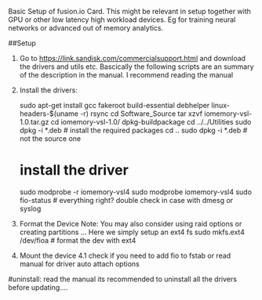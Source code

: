 Basic Setup of fusion.io Card.
This might be relevant in setup together with GPU or other low latency high workload devices. Eg for training neural networks or advanced out of memory analytics.

##Setup

1. Go to https://link.sandisk.com/commercialsupport.html and download the drivers and utils etc. Bascically the following scripts are an summary of the description in the manual. I recommend reading the manual

2. Install the drivers:


    sudo apt-get install gcc fakeroot build-essential debhelper linux-headers-$(uname -r) rsync
    cd Software_Source
    tar xzvf iomemory-vsl<version>-1.0.tar.gz
    cd iomemory-vsl<version>-1.0/
    dpkg-buildpackage
    cd ../../Utilities
    sudo dpkg -i *.deb # install the required packages
    cd ..
    sudo dpkg -i *.deb # not the source one
    # install the driver
    sudo modprobe -r iomemory-vsl4
    sudo modprobe iomemory-vsl4
    sudo fio-status # everything right? double check in case with dmesg or syslog

3. Format the Device
Note: You may also consider using raid options or creating partitions ... Here we simply setup an ext4 fs
    sudo mkfs.ext4 /dev/fioa # format the dev with ext4
4. Mount the device
4.1 check if you need to add fio to fstab or read manual for driver auto attach options

#uninstall:
read the manual its recommended to uninstall all the drivers before updating....
